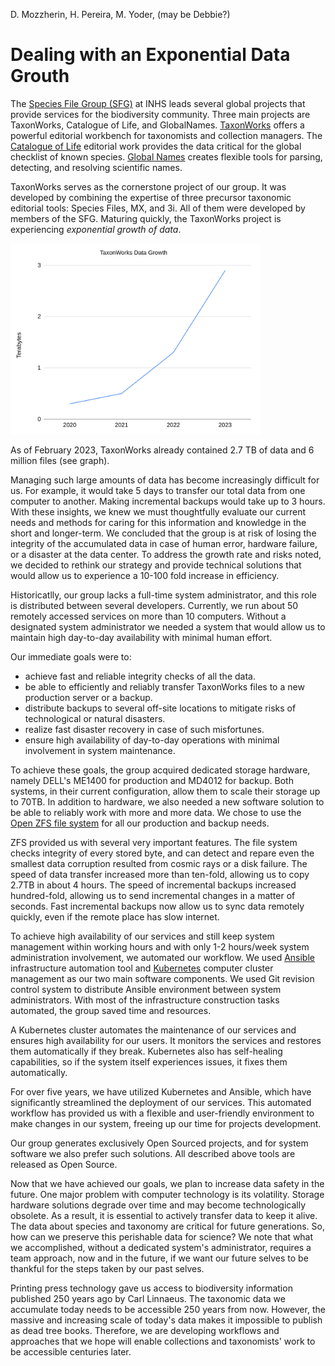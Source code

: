 D. Mozzherin, H. Pereira, M. Yoder, (may be Debbie?)

# Dealing with an Exponential Data Grouth

The [Species File Group (SFG)](https://speciesfilegroup.org/) at INHS leads several global projects that provide services for the biodiversity community.
Three main projects are TaxonWorks, Catalogue of Life, and GlobalNames.
[TaxonWorks](https://taxonworks.org/) offers a powerful editorial workbench for taxonomists and collection managers.
The [Catalogue of Life](https://www.catalogueoflife.org/) editorial work provides the data critical for the global checklist of known species.
[Global Names](https://globalnames.org/) creates flexible tools for parsing, detecting, and resolving scientific names.

TaxonWorks serves as the cornerstone project of our group.
It was developed by combining the expertise of three precursor taxonomic editorial tools: Species Files, MX, and 3i.
All of them were developed by members of the SFG.
Maturing quickly, the TaxonWorks project is experiencing _exponential growth of data_.

<img src="./tw-data.png" alt="TaxonWorks Data Growth" width="400" />

As of February 2023, TaxonWorks already contained 2.7 TB of data and 6 million files (see graph).

Managing such large amounts of data has become increasingly difficult for us.
For example, it would take 5 days to transfer our total data from one computer to another. Making incremental backups would take up to 3 hours.
With these insights, we knew we must thoughtfully evaluate our current needs and methods for caring for this information and knowledge in the short and longer-term.
We concluded that the group is at risk of losing the integrity of the accumulated data in case of human error, hardware failure, or a disaster at the data center.
To address the growth rate and risks noted, we decided to rethink our strategy and provide technical solutions that would allow us to experience a 10-100 fold increase in efficiency.

Historicatlly, our group lacks a full-time system administrator, and this role is distributed between several developers.
Currently, we run about 50 remotely accessed services on more than 10 computers.
Without a designated system administrator we needed a system that would allow us to maintain high day-to-day availability with minimal human effort.

Our immediate goals were to:

- achieve fast and reliable integrity checks of all the data.
- be able to efficiently and reliably transfer TaxonWorks files to a new production server or a backup.
- distribute backups to several off-site locations to mitigate risks of technological or natural disasters.
- realize fast disaster recovery in case of such misfortunes.
- ensure high availability of day-to-day operations with minimal involvement in system maintenance.

To achieve these goals, the group acquired dedicated storage hardware, namely DELL's ME1400 for production and MD4012 for backup.
Both systems, in their current configuration, allow them to scale their storage up to 70TB.
In addition to hardware, we also needed a new software solution to be able to reliably work with more and more data.
We chose to use the [Open ZFS file system](https://openzfs.org/wiki/Main_Page) for all our production and backup needs.

ZFS provided us with several very important features.
The file system checks integrity of every stored byte, and can detect and repare even the smallest data corruption resulted from cosmic rays or a disk failure.
The speed of data transfer increased more than ten-fold, allowing us to copy 2.7TB in about 4 hours.
The speed of incremental backups increased hundred-fold, allowing us to send incremental changes in a matter of seconds.
Fast incremental backups now allow us to sync data remotely quickly, even if the remote place has slow internet.

To achieve high availability of our services and still keep system management within working hours and with only 1-2 hours/week system administration involvement, we automated our workflow.
We used [Ansible](https://www.ansible.com/) infrastructure automation tool and [Kubernetes](https://kubernetes.io/) computer cluster management as our two main software components.
We used Git revision control system to distribute Ansible environment between system administrators.
With most of the infrastructure construction tasks automated, the group saved time and resources.

A Kubernetes cluster automates the maintenance of our services and ensures high availability for our users.
It monitors the services and restores them automatically if they break.
Kubernetes also has self-healing capabilities, so if the system itself experiences issues, it fixes them automatically.

For over five years, we have utilized Kubernetes and Ansible, which have significantly streamlined the deployment of our services.
This automated workflow has provided us with a flexible and user-friendly environment to make changes in our system, freeing up our time for projects development.

Our group generates exclusively Open Sourced projects, and for system software we also prefer such solutions.
All described above tools are released as Open Source.

Now that we have achieved our goals, we plan to increase data safety in the future.
One major problem with computer technology is its volatility.
Storage hardware solutions degrade over time and may become technologically obsolete.
As a result, it is essential to actively transfer data to keep it alive.
The data about species and taxonomy are critical for future generations.
So, how can we preserve this perishable data for science?
We note that what we accomplished, without a dedicated system's administrator, requires a team approach, now and in the future, if we want our future selves to be thankful for the steps taken by our past selves.

Printing press technology gave us access to biodiversity information published 250 years ago by Carl Linnaeus.
The taxonomic data we accumulate today needs to be accessible 250 years from now.
However, the massive and increasing scale of today's data makes it impossible to publish as dead tree books.
Therefore, we are developing workflows and approaches that we hope will enable collections and taxonomists' work to be accessible centuries later.
